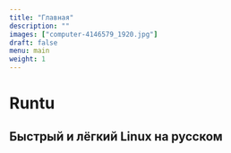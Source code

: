 ```yaml
---
title: "Главная"
description: ""
images: ["computer-4146579_1920.jpg"]
draft: false
menu: main
weight: 1
---
```


# Runtu
## Быстрый и лёгкий Linux на русском

